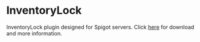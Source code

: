 # InventoryLock
InventoryLock plugin designed for Spigot servers. 
Click [here](https://www.spigotmc.org/resources/inventorylock-ideal-for-hub-servers-nodrop-nomove.8311/) for download and more information.
